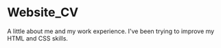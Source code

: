 # Website_CV
A little about me and my work experience. I've been trying to improve my HTML and CSS skills.
